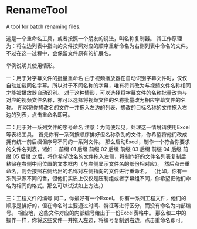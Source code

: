 # RenameTool
A tool for batch renaming files.

这是一个重命名工具，或者按照一个朋友的说法，叫名称复制器。
其工作原理为：将左边列表中指向的文件按照对应的顺序重新命名为右侧列表中命名的文件。不过在这一过程中，会保留文件原有的扩展名。

举例说明其使用情形。

一：用于对字幕文件的批量重命名
由于视频播放器在自动识别字幕文件时，仅仅自动加载同名字幕。所以对于不同名称的字幕，唯有将其改为与视频文件名称相同才能被播放器自动识别。
对于这种情形，可以选择将字幕文件的名称批量改为与对应的视频文件名称，亦可以选择将视频文件的名称批量改为相应字幕文件的名称。
所以将你想改名的文件一并拖入左边的列表，想改的目标名称的文件拖入右边的列表，点击重命名即可。

二：用于对一系列文件的序号命名
注意：为简便起见，处理这一情境请使用Excel等表格工具。
首先你有一系列按顺序排好但名称杂乱的文件，你希望将他们改成拥有统一前后缀但序号不同的一系列文件。
那么启动Excel，制作一个符合你要求的文件名列表，诸如：
前缀 01 后缀
前缀 02 后缀
前缀 03 后缀
前缀 04 后缀
前缀 05 后缀
之后，将你希望改名的文件拖入左侧，将制作好的文件名列表复制后粘贴在右侧中间位置的文本框内（与左侧显示文件名的部份相对应）。
然后点击重命名，则会按照右侧给出的名称对左侧指向的文件进行重命名。
（比如，你有一系列来源不同的番，但他们实质上仅仅是压制组或者字幕组不同，你希望把他们命名为相同的格式。那么可以试试如上方法。）

三：工程文件的编号
同二，你最好有一个Excel。
你有一系列工程文件，他们的顺序是排好的，但在命名时主要通过时间、特征等进行区分，而没有命名为内部编号。
相应地，这些文件对应的内部编号给出于一份Excel表格中。
那么和二中的操作一样，你将这些文件一并拖入左边，将编号复制到右边，点击重命名即可。
